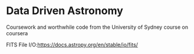 # Data Driven Astronomy
Coursework and worthwhile code from the University of Sydney course on coursera




FITS File I/O:https://docs.astropy.org/en/stable/io/fits/
